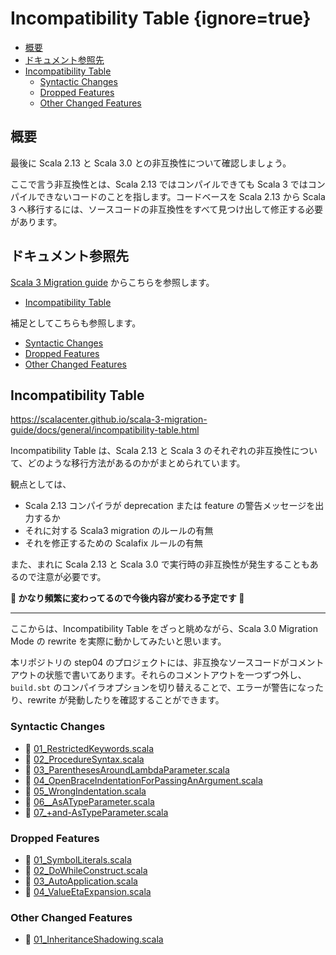 # Incompatibility Table {ignore=true}

<!-- @import "[TOC]" {cmd="toc" depthFrom=1 depthTo=6 orderedList=false} -->

<!-- code_chunk_output -->

- [概要](#概要)
- [ドキュメント参照先](#ドキュメント参照先)
- [Incompatibility Table](#incompatibility-table-1)
  - [Syntactic Changes](#syntactic-changes)
  - [Dropped Features](#dropped-features)
  - [Other Changed Features](#other-changed-features)

<!-- /code_chunk_output -->

## 概要

最後に Scala 2.13 と Scala 3.0 との非互換性について確認しましょう。

ここで言う非互換性とは、Scala 2.13 ではコンパイルできても Scala 3 ではコンパイルできないコードのことを指します。コードベースを Scala 2.13 から Scala 3 へ移行するには、ソースコードの非互換性をすべて見つけ出して修正する必要があります。

## ドキュメント参照先

[Scala 3 Migration guide](https://scalacenter.github.io/scala-3-migration-guide/) からこちらを参照します。

- [Incompatibility Table](https://scalacenter.github.io/scala-3-migration-guide/docs/general/incompatibility-table.html)

補足としてこちらも参照します。

- [Syntactic Changes](https://scalacenter.github.io/scala-3-migration-guide/docs/incompatibilities/syntactic-changes.html)
- [Dropped Features](https://scalacenter.github.io/scala-3-migration-guide/docs/incompatibilities/dropped-features.html)
- [Other Changed Features](https://scalacenter.github.io/scala-3-migration-guide/docs/incompatibilities/other-changed-features.html)

## Incompatibility Table

https://scalacenter.github.io/scala-3-migration-guide/docs/general/incompatibility-table.html

Incompatibility Table は、Scala 2.13 と Scala 3 のそれぞれの非互換性について、どのような移行方法があるのかがまとめられています。

観点としては、

- Scala 2.13 コンパイラが deprecation または feature の警告メッセージを出力するか
- それに対する Scala3 migration のルールの有無
- それを修正するための Scalafix ルールの有無

また、まれに Scala 2.13 と Scala 3.0 で実行時の非互換性が発生することもあるので注意が必要です。

**:construction: かなり頻繁に変わってるので今後内容が変わる予定です :construction:**

---

ここからは、Incompatibility Table をざっと眺めながら、Scala 3.0 Migration Mode の rewrite を実際に動かしてみたいと思います。

本リポジトリの step04 のプロジェクトには、非互換なソースコードがコメントアウトの状態で書いてあります。それらのコメントアウトを一つずつ外し、`build.sbt` のコンパイラオプションを切り替えることで、エラーが警告になったり、rewrite が発動したりを確認することができます。

### Syntactic Changes

- :memo: [01_RestrictedKeywords.scala](/step04/src/main/scala/com/github/shinharad/gettingStartedWithScala3/01_syntacticChanges/01_RestrictedKeywords.scala)
- :memo: [02_ProcedureSyntax.scala](/step04/src/main/scala/com/github/shinharad/gettingStartedWithScala3/01_syntacticChanges/02_ProcedureSyntax.scala)
- :memo: [03_ParenthesesAroundLambdaParameter.scala](/step04/src/main/scala/com/github/shinharad/gettingStartedWithScala3/01_syntacticChanges/03_ParenthesesAroundLambdaParameter.scala)
- :memo: [04_OpenBraceIndentationForPassingAnArgument.scala](/step04/src/main/scala/com/github/shinharad/gettingStartedWithScala3/01_syntacticChanges/04_OpenBraceIndentationForPassingAnArgument.scala)
- :memo: [05_WrongIndentation.scala](/step04/src/main/scala/com/github/shinharad/gettingStartedWithScala3/01_syntacticChanges/05_WrongIndentation.scala)
- :memo: [06__AsATypeParameter.scala](/step04/src/main/scala/com/github/shinharad/gettingStartedWithScala3/01_syntacticChanges/06__AsATypeParameter.scala)
- :memo: [07_+and-AsTypeParameter.scala](/step04/src/main/scala/com/github/shinharad/gettingStartedWithScala3/01_syntacticChanges/07_+and-AsTypeParameter.scala)

### Dropped Features

- :memo: [01_SymbolLiterals.scala](/step04/src/main/scala/com/github/shinharad/gettingStartedWithScala3/02_droppedFeatures/01_SymbolLiterals.scala)
- :memo: [02_DoWhileConstruct.scala](/step04/src/main/scala/com/github/shinharad/gettingStartedWithScala3/02_droppedFeatures/02_DoWhileConstruct.scala)
- :memo: [03_AutoApplication.scala](/step04/src/main/scala/com/github/shinharad/gettingStartedWithScala3/02_droppedFeatures/03_AutoApplication.scala)
- :memo: [04_ValueEtaExpansion.scala](/step04/src/main/scala/com/github/shinharad/gettingStartedWithScala3/02_droppedFeatures/04_ValueEtaExpansion.scala)

### Other Changed Features

- :memo: [01_InheritanceShadowing.scala](/step04/src/main/scala/com/github/shinharad/gettingStartedWithScala3/03_otherChangedFeatures/01_InheritanceShadowing.scala)

